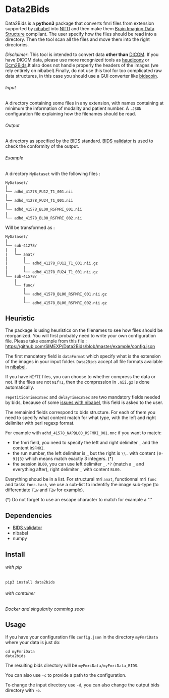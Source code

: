 # Data2Bids

Data2Bids is a **python3** package that converts fmri files from extension supported by [nibabel](http://nipy.org/nibabel/api.html) into [NIfTI](https://nifti.nimh.nih.gov/nifti-1/) and then make them [Brain Imaging Data Structure](http://bids.neuroimaging.io/) compliant.
The user specify how the files should be read into a directory. Then the tool scan all the files and move them into the right directories.

*Disclaimer*: This tool is intended to convert data **other than** [DICOM](https://www.dicomstandard.org/about/). If you have DICOM data, please use more recognized tools as [heudiconv](https://github.com/nipy/heudiconv) or [Dcm2Bids](https://github.com/cbedetti/Dcm2Bids).It also does not handle properly the headers of the images (we rely entirely on nibabel).Finally, do not use this tool for too complicated raw data structures, in this case you should use a GUI converter like [bidscoin](https://github.com/Donders-Institute/bidscoin).

###### Input

A directory containing some files in any extension, with names containing at minimum the information of modality and patient number.
A `.JSON` configuration file explaining how the filenames should be read.

###### Output

A directory as specified by the BIDS standard.
[BIDS validator](https://github.com/bids-standard/bids-validator) is used to check the conformity of the output.

###### Example

A directory `MyDataset` with the following files :
```
MyDataset/
|
└── adhd_41278_FU12_T1_001.nii
|
└── adhd_41278_FU24_T1_001.nii
|
└── adhd_41578_BL00_RSFMRI_001.nii
|
└── adhd_41578_BL00_RSFMRI_002.nii
```

Will be transformed as :

```
MyDataset/
|
└── sub-41278/
|   |
|   └── anat/
|       |
|       └── adhd_41278_FU12_T1_001.nii.gz
|       |
|       └── adhd_41278_FU24_T1_001.nii.gz
└── sub-41578/
    |
    └── func/
        |
        └── adhd_41578_BL00_RSFMRI_001.nii.gz
        |
        └── adhd_41578_BL00_RSFMRI_002.nii.gz
```
## Heuristic

The package is using heuristics on the filenames to see how files should be reorganized.
You will first probably need to write your own configuration file.
Please take example from this file : https://github.com/SIMEXP/Data2Bids/blob/master/example/config.json

The first mandatory field is `dataFormat` which specify what is the extension of the images in your input folder. `Data2Bids` accept all file formats available in [nibabel](http://nipy.org/nibabel/api.html).

If you have `NIfTI` files, you can choose to whether compress the data or not. 
If the files are not `NIfTI`, then the compression in `.nii.gz` is done automatically.

`repetitionTimeInSec` and `delayTimeInSec` are two mandatory fields needed by bids, because of some [issues with nibabel](https://github.com/nipy/nibabel/issues/712), this field is asked to the user.

The remainind fields correspond to bids structure. For each of them you need to specify what content match for what type, with the left and right delimiter with perl regexp format.

For example with `adhd_41578_NAPBL00_RSFMRI_001.mnc` if you want to match:
* the fmri field, you need to specify the left and right delimiter `_` and the content `RSFMRI`.
* the run number, the left delimiter is `_` but the right is `\\.` with content `[0-9]{3}` which means match exactly 3 integers. (\*)
* the session `BL00`, you can use left delimiter `_.*?` (match a `_` and everything after), right delimiter `_` with content `BL00`.

Everything shoud be in a list. For structural mri `anat`, functionnal mri `func` and tasks `func.task`, we use a sub-list to indentify the image sub-type (to differentiate `T1w` and `T2w` for example).

(\*) Do not forget to use an escape character to match for example a "."
## Dependencies

* [BIDS validator](https://github.com/bids-standard/bids-validator)
* nibabel
* numpy

## Install

###### with pip

`pip3 install data2bids`

###### with container

*Docker and singularity comming soon*

## Usage

If you have your configuration file `config.json` in the directory `myFmriData` where your data is just do:

```
cd myFmriData
data2bids
```

The resulting bids directory will be `myFmriData/myFmriData_BIDS`.

You can also use `-c` to provide a path to the configuration.

To change the input directory use `-d`, you can also change the output bids directory with `-o`.
